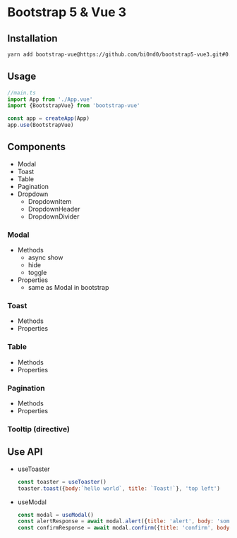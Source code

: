 # Bootstrap 5 & Vue 3

## Installation
```sh
yarn add bootstrap-vue@https://github.com/bi0nd0/bootstrap5-vue3.git#0.3.0
```

## Usage
```javascript
//main.ts
import App from './App.vue'
import {BootstrapVue} from 'bootstrap-vue'

const app = createApp(App)
app.use(BootstrapVue)
```

## Components
- Modal
- Toast
- Table
- Pagination
- Dropdown
   - DropdownItem
   - DropdownHeader
   - DropdownDivider
### Modal

- Methods
   - async show
   - hide
   - toggle
- Properties
   - same as Modal in bootstrap

### Toast
   - Methods
   - Properties

### Table
   - Methods
   - Properties

### Pagination
   - Methods
   - Properties

### Tooltip (directive)

## Use API
- useToaster
   ```javascript
   const toaster = useToaster()
   toaster.toast({body:`hello world`, title: `Toast!`}, 'top left')
   ```
- useModal
   ```javascript
   const modal = useModal()
   const alertResponse = await modal.alert({title: 'alert', body: 'some text'})
   const confirmResponse = await modal.confirm({title: 'confirm', body: 'some text'})
   ```